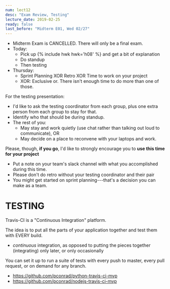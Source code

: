 ```yaml
---
num: lect12
desc: "Exam Review, Testing"
lecture_date: 2019-02-25
ready: false
last_before: "Midterm E01, Wed 02/27"
---
```



* Midterm Exam is CANCELLED.  There will only be a final exam.
* Today:
   * Pick up {% include hwk hwk='h08' %} and get a bit of explanation
   * Do standup
   * Then testing
* Thursday:
   * Sprint Planning XOR Retro XOR Time to work on your project
   * XOR: Exclusive or.  There isn't enough time to do more than one of those.
   
For the testing presentation:

* I'd like to ask the testing coordinator from each group, plus one extra person from each group to stay for that.
* Identify who that should be during standup.
* The rest of you:
    * May stay and work quietly (use chat rather than talking out loud to communicate), OR
    * May decide on a place to reconvene with your laptops and work.

Please, though, **if you go**, I'd like to strongly encourage you to **use this time for your project**
* Put a note on your team's slack channel with what you accomplished during this time.
* Please don't do retro without your testing coordinator and their pair
* You might get started on sprint planning---that's a decision you can make as a team.

# TESTING

Travis-CI is a "Continuous Integration" platform.

The idea is to put all the parts of your application together and test them with EVERY build.
* *continuous* integration, as opposed to putting the pieces together (integrating) only later, or only occasionally

You can set it up to run a suite of tests with every push to master, every pull request, or on demand for any branch.

* <https://github.com/pconrad/python-travis-ci-mvp>
* <https://github.com/pconrad/nodejs-travis-ci-mvp>
